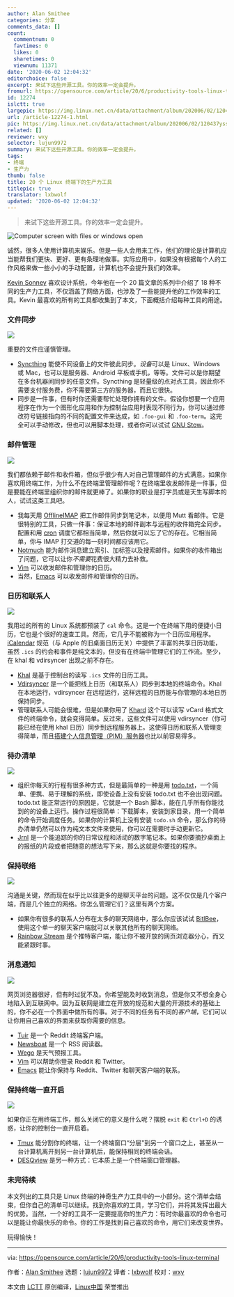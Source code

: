 ```yaml
---
author: Alan Smithee
categories: 分享
comments_data: []
count:
  commentnum: 0
  favtimes: 0
  likes: 0
  sharetimes: 0
  viewnum: 11371
date: '2020-06-02 12:04:32'
editorchoice: false
excerpt: 来试下这些开源工具。你的效率一定会提升。
fromurl: https://opensource.com/article/20/6/productivity-tools-linux-terminal
id: 12274
islctt: true
largepic: https://img.linux.net.cn/data/attachment/album/202006/02/120437yssvhiah3a3qshmv.png
url: /article-12274-1.html
pic: https://img.linux.net.cn/data/attachment/album/202006/02/120437yssvhiah3a3qshmv.png.thumb.jpg
related: []
reviewer: wxy
selector: lujun9972
summary: 来试下这些开源工具。你的效率一定会提升。
tags:
- 终端
- 生产力
thumb: false
title: 20 个 Linux 终端下的生产力工具
titlepic: true
translator: lxbwolf
updated: '2020-06-02 12:04:32'
---
```



> 
> 来试下这些开源工具。你的效率一定会提升。
> 
> 
> 


![Computer screen with files or windows open](/data/attachment/album/202006/02/120437yssvhiah3a3qshmv.png "Computer screen with files or windows open")


诚然，很多人使用计算机来娱乐。但是一些人会用来工作，他们的理论是计算机应当能帮我们更快、更好、更有条理地做事。实际应用中，如果没有根据每个人的工作风格来做一些小小的手动配置，计算机也不会提升我们的效率。


[Kevin Sonney](https://opensource.com/users/ksonney) 喜欢设计系统，今年他在一个 20 篇文章的系列中介绍了 18 种不同的生产力工具，不仅涵盖了网络方面，也涉及了一些能提升他的工作效率的工具。Kevin 最喜欢的所有的工具都收集到了本文，下面概括介绍每种工具的用途。


### 文件同步


![](/data/attachment/album/202006/02/120442u30ujw7ao8h002rz.png)


重要的文件应谨慎管理。


* [Syncthing](/article-11793-1.html) 能使不同设备上的文件彼此同步。*设备*可以是 Linux、Windows 或 Mac，也可以是服务器、Android 平板或手机，等等。文件可以是你期望在多台机器间同步的任意文件。Syncthing 是轻量级的点对点工具，因此你不需要支付服务费，你不需要第三方的服务器，而且它很快。
* 同步是一件事，但有时你还需要帮忙处理你拥有的文件。假设你想要一个应用程序在作为一个图形化应用和作为控制台应用时表现不同行为，你可以通过修改符号链接指向的不同的配置文件来达成，如 `.foo-gui` 和 `.foo-term`。这完全可以手动修改，但也可以用脚本处理，或者你可以试试 [GNU Stow](/article-11796-1.html)。


### 邮件管理


![](/data/attachment/album/202006/02/120447c0beqf0febezr3ue.png)


我们都依赖于邮件和收件箱，但似乎很少有人对自己管理邮件的方式满意。如果你喜欢用终端工作，为什么不在终端里管理邮件呢？在终端里收发邮件是一件事，但是要能在终端里组织你的邮件就更棒了。如果你的职业是打字员或是天生写脚本的人，试试这类工具吧。


* 我每天用 [OfflineIMAP](/article-11804-1.html) 把工作邮件同步到笔记本，以便用 Mutt 看邮件。它是很特别的工具，只做一件事：保证本地的邮件副本与远程的收件箱完全同步。配置和用 [cron](https://opensource.com/article/17/11/how-use-cron-linux) 调度它都相当简单，然后你就可以忘了它的存在。它相当简单，你与 IMAP 打交道的每一刻时间都应该用它。
* [Notmuch](/article-11807-1.html) 能为邮件消息建立索引、加标签以及搜索邮件。如果你的收件箱出了问题，它可以让你*不需要*花费很大精力去补救。
* [Vim](/article-11908-1.html) 可以收发邮件和管理你的日历。
* 当然，[Emacs](/article-11932-1.html) 可以收发邮件和管理你的日历。


### 日历和联系人


![](/data/attachment/album/202006/02/120457d1m03nr1mzqtjkd2.png)


我用过的所有的 Linux 系统都预装了 `cal` 命令。这是一个在终端下用的便捷小日历，它也是个很好的速查工具。然而，它几乎不能被称为一个日历应用程序。[iCalendar](https://tools.ietf.org/html/rfc5545) 规范（与 Apple 的旧桌面日历无关）中提供了丰富的共享日历功能，虽然 `.ics` 的约会和事件是纯文本的，但没有在终端中管理它们的工作流。至少，在 khal 和 vdirsyncer 出现之前不存在。


* [Khal](/article-11812-1.html) 是基于控制台的读写 `.ics` 文件的日历工具。
* [Vdirsyncer](/article-11812-1.html) 是一个能把线上日历（和联系人）同步到本地的终端命令。Khal 在本地运行，vdirsyncer 在远程运行，这样远程的日历能与你管理的本地日历保持同步。
* 管理联系人可能会很难，但是如果你用了 [Khard](/article-11834-1.html) 这个可以读写 vCard 格式文件的终端命令，就会变得简单。反过来，这些文件可以使用 vdirsyncer（你可能已经在使用 khal 日历）同步到远程服务器上。这使得日历和联系人管理变得简单，而且[搭建个人信息管理（PIM）服务器](https://opensource.com/alternatives/google-calendar)也比以前容易得多。


### 待办清单


![](/data/attachment/album/202006/02/120507annf9o8ddt5dvk38.png)


* 组织你每天的行程有很多种方式，但是最简单的一种是用 [todo.txt](/article-11835-1.html)，一个简单、便携、易于理解的系统，即使设备上没有安装 todo.txt 也不会出现问题。todo.txt 能正常运行的原因是，它就是一个 Bash 脚本，能在几乎所有你能找到的的设备上运行。操作过程很简单：下载脚本，安装到家目录，用一个简单的命令开始调度任务。如果你的计算机上没有安装 `todo.sh` 命令，那么你的待办清单仍然可以作为纯文本文件来使用，你可以在需要时手动更新它。
* [Jrnl](/article-11846-1.html) 是一个能追踪的你的日常议程和活动的数字笔记本。如果你要摘抄桌面上的报纸的片段或者把随意的想法写下来，那么这就是你要找的程序。


### 保持联络


![](/data/attachment/album/202006/02/120511u1nqecnxyk5tcel7.png)


沟通是关键，然而现在似乎比以往更多的是聊天平台的问题。这不仅仅是几个客户端，而是几个独立的网络。你怎么管理它们？这里有两个方案。


* 如果你有很多的联系人分布在太多的聊天网络中，那么你应该试试 [BitlBee](/article-11856-1.html)，使用这个单一的聊天客户端就可以关联其他所有的聊天网络。
* [Rainbow Stream](/article-11858-1.html) 是个推特客户端，能让你不被开放的网页浏览器分心，而又能紧跟时事。


### 消息通知


![](/data/attachment/album/202006/02/120515kj33jd6r7rcrlhj7.png)


网页浏览器很好，但有时过犹不及。你希望能及时收到消息，但是你又不想全身心地陷入到互联网中。因为互联网是建立在开放的规范和大量的开源技术的基础上的，你不必在一个界面中做所有的事。对于不同的任务有不同的*客户端*，它们可以让你用自己喜欢的界面来获取你需要的信息。


* [Tuir](/article-11869-1.html) 是一个 Reddit 终端客户端。
* [Newsboat](/article-11876-1.html) 是一个 RSS 阅读器。
* [Wego](/article-11879-1.html) 是天气预报工具。
* [Vim](/article-11912-1.html) 可以帮助你登录 Reddit 和 Twitter。
* [Emacs](/article-11956-1.html) 能让你保持与 Reddit、Twitter 和聊天客户端的联系。


### 保持终端一直开启


![](/data/attachment/album/202006/02/120517ksxqhep59ejqhsrt.png)


如果你正在用终端工作，那么关闭它的意义是什么呢？摆脱 `exit` 和 `Ctrl+D` 的诱惑，让你的控制台一直开启着。


* [Tmux](/article-11900-1.html) 能分割你的终端，让一个终端窗口“分层"到另一个窗口之上，甚至从一台计算机离开到另一台计算机后，能保持相同的终端会话。
* [DESQview](/article-11892-1.html) 是另一种方式：它本质上是一个终端窗口管理器。


### 未完待续


本文列出的工具只是 Linux 终端的神奇生产力工具中的一小部分。这个清单会结束，但你自己的清单可以继续。找到你喜欢的工具，学习它们，并将其发挥出最大的优势。当然，一个好的工具不一定要提高你的生产力：有时你最喜欢的命令也可以是能让你最快乐的命令。你的工作是找到自己喜欢的命令，用它们来改变世界。


玩得愉快！




---


via: <https://opensource.com/article/20/6/productivity-tools-linux-terminal>


作者：[Alan Smithee](https://opensource.com/users/alansmithee) 选题：[lujun9972](https://github.com/lujun9972) 译者：[lxbwolf](https://github.com/lxbwolf) 校对：[wxy](https://github.com/wxy)


本文由 [LCTT](https://github.com/LCTT/TranslateProject) 原创编译，[Linux中国](https://linux.cn/) 荣誉推出